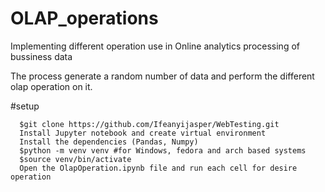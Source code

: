 # OLAP_operations
Implementing different operation use in Online analytics processing of bussiness data

The process generate a random number of data and perform the different olap operation on it.

#setup

      $git clone https://github.com/Ifeanyijasper/WebTesting.git
      Install Jupyter notebook and create virtual environment 
      Install the dependencies (Pandas, Numpy)
      $python -m venv venv #for Windows, fedora and arch based systems
      $source venv/bin/activate
      Open the OlapOperation.ipynb file and run each cell for desire operation


